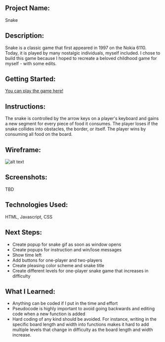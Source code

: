 ## Project Name:
Snake

## Description: 
Snake is a classic game that first appeared in 1997 on the Nokia 6110. Today, it is played by many nostalgic individuals, myself included. I chose to build this game because I hoped to recreate a beloved childhood game for myself - with some edits. 

## Getting Started: 
[You can play the game here!](https://dannephew.github.io/snake/)

## Instructions: 
The snake is controlled by the arrow keys on a player's keyboard and gains a new segment for every piece of food it consumes. The player loses if the snake collides into obstacles, the border, or itself. The player wins by consuming all food on the board. 

## Wireframe: 
![alt text](https://i.imgur.com/iybV4gr.png)

## Screenshots: 
TBD

## Technologies Used: 
HTML, Javascript, CSS

## Next Steps: 
* Create popup for snake gif as soon as window opens
* Create popups for instruction and win/lose messages
* Show time left 
* Add buttons for one-player and two-players
* Create pleasing color scheme and snake title
* Create different levels for one-player snake game that increases in difficulty

## What I Learned: 
* Anything can be coded if I put in the time and effort
* Pseudocode is highly important to avoid going backwards and editing code when a new function is added
* Hard coding of any kind should be avoided. For instance, writing in the specific board length and width into functions makes it hard to add multiple levels that change in difficulty as the board length and width increase. 

